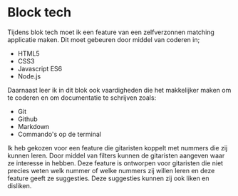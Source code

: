 # Block tech

Tijdens blok tech moet ik een feature van een zelfverzonnen matching applicatie maken. Dit moet gebeuren door middel van coderen in;

- HTML5
- CSS3
- Javascript ES6
- Node.js

Daarnaast leer ik in dit blok ook vaardigheden die het makkelijker maken om te coderen en om documentatie te schrijven zoals:

- Git
- Github
- Markdown
- Commando's op de terminal

Ik heb gekozen voor een feature die gitaristen koppelt met nummers die zij kunnen leren. Door middel van filters kunnen de gitaristen aangeven waar ze interesse in hebben. Deze feature is ontworpen voor gitaristen die niet precies weten welk nummer of welke nummers zij willen leren en deze feature geeft ze suggesties. Deze suggesties kunnen zij ook liken en disliken.
